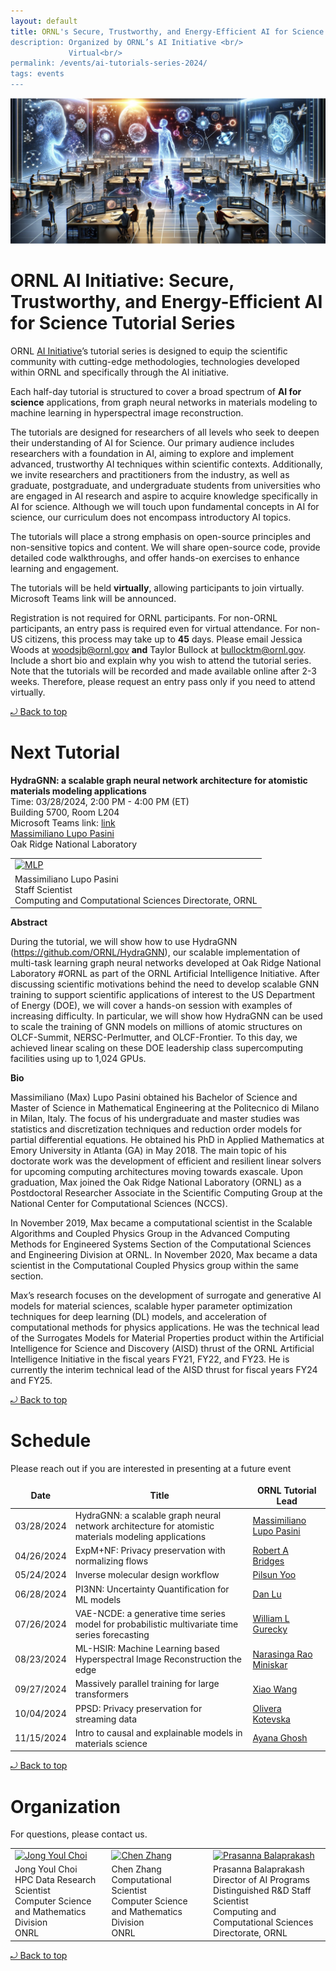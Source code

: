```yaml
---
layout: default
title: ORNL's Secure, Trustworthy, and Energy-Efficient AI for Science Tutorial Series <br/> 
description: Organized by ORNL’s AI Initiative <br/>
             Virtual<br/>
permalink: /events/ai-tutorials-series-2024/
tags: events
---
```


![banner](images/FY24_AI_tutorial_seminar.png)

# ORNL AI Initiative: Secure, Trustworthy, and Energy-Efficient AI for Science Tutorial Series

ORNL [AI Initiative](https://www.ornl.gov/ai-initiative)’s tutorial series is designed to equip the scientific community with cutting-edge methodologies, technologies developed within ORNL and specifically through the AI initiative.

Each half-day tutorial is structured to cover a broad spectrum of **AI for science** applications, from graph neural networks in materials modeling to machine learning in hyperspectral image reconstruction.

The tutorials are designed for researchers of all levels who seek to deepen their understanding of AI for Science.
Our primary audience includes researchers with a foundation in AI, aiming to explore and implement advanced, trustworthy AI techniques within scientific contexts.
Additionally, we invite researchers and practitioners from the industry, as well as graduate, postgraduate, and undergraduate students from universities who are engaged in AI research and aspire to acquire knowledge specifically in AI for science.
Although we will touch upon fundamental concepts in AI for science, our curriculum does not encompass introductory AI topics.

The tutorials will place a strong emphasis on open-source principles and non-sensitive topics and content.
We will share open-source code, provide detailed code walkthroughs, and offer hands-on exercises to enhance learning and engagement.

The tutorials will be held **virtually**, allowing participants to join virtually.
Microsoft Teams link will be announced.

Registration is not required for ORNL participants.
For non-ORNL participants, an entry pass is required even for virtual attendance.
For non-US citizens, this process may take up to **45** days.
Please email Jessica Woods at woodsjb@ornl.gov **and** Taylor Bullock at bullocktm@ornl.gov. 
Include a short bio and explain why you wish to attend the tutorial series.
Note that the tutorials will be recorded and made available online after 2-3 weeks.
Therefore, please request an entry pass only if you need to attend virtually.

<a href="#top"> &#10558; Back to top</a>

# Next Tutorial

**HydraGNN: a scalable graph neural network architecture for atomistic materials modeling applications**
<br>Time: 03/28/2024, 2:00 PM - 4:00 PM (ET)
<br> Building 5700, Room L204
<br> Microsoft Teams link: [link](https://teams.microsoft.com/dl/launcher/launcher.html?url=%2F_%23%2Fl%2Fmeetup-join%2F19%3Ameeting_MTExM2JkZmMtOGM1YS00ZDFhLTgwOWYtMDgwMDE1MWEzZGJm%40thread.v2%2F0%3Fcontext%3D%257b%2522Tid%2522%253a%2522db3dbd43-4c4b-4544-9f8a-0553f9f5f25e%2522%252c%2522Oid%2522%253a%252271bc5e67-c6ab-4cdf-b13c-4d4a272d643e%2522%257d%26anon%3Dtrue&type=meetup-join&deeplinkId=8bd252a1-2e0a-4af6-a1d9-3819eb004d2e&directDl=true&msLaunch=true&enableMobilePage=true&suppressPrompt=true)
<br>[Massimiliano Lupo Pasini](https://www.ornl.gov/staff-profile/massimiliano-lupo-pasini)
<br>Oak Ridge National Laboratory

|         |
| ------- |
| [![MLP](https://www.ornl.gov/sites/default/files/styles/staff_profile_image_style/public/2019-11/MaxPortrait.jpg?h=e67f39ca&itok=0HIXThn1)](https://www.ornl.gov/staff-profile/massimiliano-lupo-pasini)|
| Massimiliano Lupo Pasini<br> Staff Scientist<br>Computing and Computational Sciences Directorate, ORNL |


**Abstract**

During the tutorial, we will show how to use HydraGNN (https://github.com/ORNL/HydraGNN), our scalable implementation of multi-task learning graph neural networks developed at Oak Ridge National Laboratory #ORNL as part of the ORNL Artificial Intelligence Initiative.
After discussing scientific motivations behind the need to develop scalable GNN training to support scientific applications of interest to the US Department of Energy (DOE), we will cover a hands-on session with examples of increasing difficulty. In particular, we will show how HydraGNN can be used to scale the training of GNN models on millions of atomic structures on OLCF-Summit, NERSC-Perlmutter, and OLCF-Frontier. To this day, we achieved linear scaling on these DOE leadership class supercomputing facilities using up to 1,024 GPUs.

**Bio**

Massimiliano (Max) Lupo Pasini obtained his Bachelor of Science and Master of Science in Mathematical Engineering at the Politecnico di Milano in Milan, Italy. The focus of his undergraduate and master studies was statistics and discretization techniques and reduction order models for partial differential equations. He obtained his PhD in Applied Mathematics at Emory University in Atlanta (GA) in May 2018. The main topic of his doctorate work was the development of efficient and resilient linear solvers for upcoming computing architectures moving towards exascale. Upon graduation, Max joined the Oak Ridge National Laboratory (ORNL) as a Postdoctoral Researcher Associate in the Scientific Computing Group at the National Center for Computational Sciences (NCCS).

In November 2019, Max became a computational scientist in the Scalable Algorithms and Coupled Physics Group in the Advanced Computing Methods for Engineered Systems Section of the Computational Sciences and Engineering Division at ORNL. In November 2020, Max became a data scientist in the Computational Coupled Physics group within the same section.

Max’s research focuses on the development of surrogate and generative AI models for material sciences, scalable hyper parameter optimization techniques for deep learning (DL) models, and acceleration of computational methods for physics applications. He was the technical lead of the Surrogates Models for Material Properties product within the Artificial Intelligence for Science and Discovery (AISD) thrust of the ORNL Artificial Intelligence Initiative in the fiscal years FY21, FY22, and FY23. He is currently the interim technical lead of the AISD thrust for fiscal years FY24 and FY25.

<a href="#top"> &#10558; Back to top</a>

# Schedule 

Please reach out if you are interested in presenting at a future event

| Date | Title | ORNL Tutorial Lead |
| ---- | ----- | ------------------ |
| 03/28/2024 | HydraGNN: a scalable graph neural network architecture for atomistic materials modeling applications | [Massimiliano Lupo Pasini](https://www.ornl.gov/staff-profile/massimiliano-lupo-pasini) |
| 04/26/2024 | ExpM+NF: Privacy preservation with normalizing flows | [Robert A Bridges](https://www.ornl.gov/staff-profile/robert-bridges) |
| 05/24/2024 | Inverse molecular design workflow | [Pilsun Yoo](https://www.ornl.gov/staff-profile/pilsun-yoo) |
| 06/28/2024 | PI3NN: Uncertainty Quantification for ML models | [Dan Lu](https://www.ornl.gov/staff-profile/dan-lu) |
| 07/26/2024 | VAE-NCDE: a generative time series model for probabilistic multivariate time series forecasting | [William L Gurecky](https://www.ornl.gov/staff-profile/william-l-gurecky) |
| 08/23/2024 | ML-HSIR: Machine Learning based Hyperspectral Image Reconstruction the edge | [Narasinga Rao Miniskar](https://www.ornl.gov/staff-profile/narasinga-r-miniskar) |
| 09/27/2024 | Massively parallel training for large transformers | [Xiao Wang](https://www.ornl.gov/staff-profile/xiao-wang) |
| 10/04/2024 | PPSD: Privacy preservation for streaming data | [Olivera Kotevska](https://www.ornl.gov/staff-profile/olivera-kotevska) |
| 11/15/2024 | Intro to causal and explainable models in materials science | [Ayana Ghosh](https://www.ornl.gov/staff-profile/ayana-ghosh) |



<a href="#top"> &#10558; Back to top</a>


# Organization

For questions, please contact us.
<style>
td, th {
   border: none!important;
}
</style>

|                |                |                |
| -------------- | -------------- | -------------- |
| [![Jong Youl Choi](https://www.ornl.gov/sites/default/files/styles/staff_profile_image_style/public/2021-02/jychoi2_0.png?h=273942d0&itok=wF9lLEZU)](https://www.ornl.gov/staff-profile/jong-youl-choi) | [![Chen Zhang](https://www.ornl.gov/sites/default/files/styles/staff_profile_image_style/public/2020-10/profile_0.png?h=c49a1206&itok=ntQg6NeU)](https://www.ornl.gov/staff-profile/chen-zhang) | [![Prasanna Balaprakash](https://www.ornl.gov/sites/default/files/styles/staff_profile_image_style/public/2023-03/BalaprakashProfile_0.jpg?h=17644140&itok=AYUSlKCG)](https://www.ornl.gov/staff-profile/prasanna-balaprakash) |
| Jong Youl Choi <br> HPC Data Research Scientist <br> Computer Science and Mathematics Division <br> ONRL | Chen Zhang <br> Computational Scientist <br> Computer Science and Mathematics Division <br> ONRL | Prasanna Balaprakash<br> Director of AI Programs <br> Distinguished R&D Staff Scientist<br> Computing and Computational Sciences Directorate, ORNL |

<a href="#top"> &#10558; Back to top</a>
